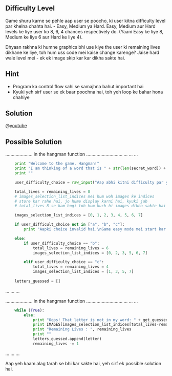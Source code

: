```ngMeta

```
## Difficulty Level
Game shuru karne se pehle aap user se poocho, ki user kitna difficulty level par khelna chahta hai. - Easy, Medium ya Hard.
Easy, Medium aur Hard levels ke liye user ko 8, 6, 4 chances respectively do. (Yaani Easy ke liye 8, Medium ke liye 6 aur Hard ke liye 4).

Dhyaan rakhna ki humne graphics bhi use kiye the user ki remaining lives dikhane ke liye, toh hum uss code mei kaise change karenge? Jaise hard wale level mei - ek ek image skip kar kar dikha sakte hai.

## Hint
- Program ka control flow sahi se samajhna bahut important hai
- Kyuki yeh sirf user se ek baar poochna hai, toh yeh loop ke bahar hona chahiye

## Solution

@[youtube](https://www.youtube.com/watch?v=f-2A-OeYSWA)

## Possible Solution
..................... in the hangman function ............................
...
...
...
```python
    print "Welcome to the game, Hangman!"
    print "I am thinking of a word that is " + str(len(secret_word)) + " letters long."
    print ""

    user_difficulty_choice = raw_input("Aap abhi kitni difficulty par yeh game khelna chahte ho?\na)\tEasy\nb)\tMedium\nc)\tHard\n\nApni choice a, b, ya c ki terms mei batayein\n"))

    total_lives = remaining_lives = 8
    # images_selection_list_indices mei hum woh images ke indices
    # store kar rahe hai, jo hume display karni hai, kyuki jab
    # total_lives 8 se kam hogi toh hum kuch hi images dikha sakte hai

    images_selection_list_indices = [0, 1, 2, 3, 4, 5, 6, 7]

    if user_difficult_choice not in ["a", "b", "c"]:
        print "Aapki choice invalid hai.\nGame easy mode mei start kar rahe hai")

    else:
        if user_difficulty_choice == "b":
            total_lives = remaining_lives = 6
            images_selection_list_indices = [0, 2, 3, 5, 6, 7]

        elif user_difficulty_choice == "c":
            total_lives = remaining_lives = 4
            images_selection_list_indices = [1, 3, 5, 7]
        
    letters_guessed = []
```
...
...
...

..................... in the hangman function ............................
...
...
...
```python
    while (True):
        else:
            print "Oops! That letter is not in my word: " + get_guessed_word(secret_word, letters_guessed)
            print IMAGES[images_selection_list_indices[total_lives-remaining_lives]] ## <-- CHANGES HERE
            print "Remaining Lives : ", remaining_lives
            print ""
            letters_guessed.append(letter)
            remaining_lives -= 1
```
...
...
...

Aap yeh kaam alag tarah se bhi kar sakte hai, yeh sirf ek possible solution hai.
